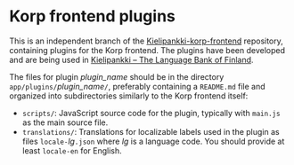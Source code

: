 
# Korp frontend plugins

This is an independent branch of the
[Kielipankki-korp-frontend](https://github.com/CSCfi/Kielipankki-korp-frontend)
repository, containing plugins for the Korp frontend. The plugins have
been developed and are being used in [Kielipankki – The Language Bank
of Finland](https://www.kielipankki.fi/language-bank/).

The files for plugin *plugin_name* should be in the directory
`app/plugins/`*plugin_name*`/`, preferably containing a `README.md`
file and organized into subdirectories similarly to the Korp frontend
itself:

- `scripts/`: JavaScript source code for the plugin, typically with
  `main.js` as the main source file.
- `translations/`: Translations for localizable labels used in the
  plugin as files `locale-`*lg*`.json` where *lg* is a language code.
  You should provide at least `locale-en` for English.
